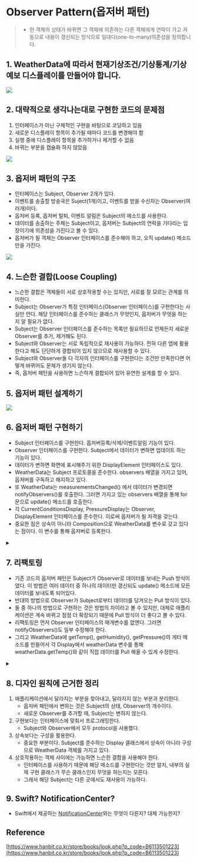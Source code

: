# Observer Pattern(옵저버 패턴)
> - 한 객체의 상태가 바뀌면 그 객체에 의존하는 다른 객체에게 연락이 가고 자동으로 내용이 갱신되는 방식으로 일대다(one-to-many)의존성을 정의합니다.

## 1. WeatherData에 따라서 현재기상조건/기상통계/기상예보 디스플레이를 만들어야 합니다. 
				
![](https://velog.velcdn.com/images/dev_kickbell/post/4887f093-ccee-47c9-901a-754892e76024/image.png)				

## 2. 대략적으로 생각나는대로 구현한 코드의 문제점
1. 인터페이스가 아닌 구체적인 구현을 바탕으로 코딩하고 있음 
2. 새로운 디스플레이 항목이 추가될 때마다 코드를 변경해야 함
3. 실행 중에 디스플레이 항목을 추가하거나 제거할 수 없음 
4. 바뀌는 부분을 캡슐화 하지 않았음         
				
![](https://velog.velcdn.com/images/dev_kickbell/post/464b9864-2ade-4801-81ca-de4416e42402/image.png)           		


## 3. 옵저버 패턴의 구조 
- 인터페이스는 Subject, Observer 2개가 있다.
- 이벤트를 송출할 방송국은 Suject(1개)이고, 이벤트를 받을 수신자는 Observer(여러개)이다. 
- 옵저버 등록, 옵저버 탈퇴, 이벤트 알림은 Subject의 메소드를 사용한다. 
- 데이터를 송출하는 주체는 Subject이고, 옵저버는 Subject의 연락을 기다리는 입장이기에 의존성을 가진다고 볼 수 있다. 
- 옵저버가 될 객체는 Observer 인터페이스를 준수해야 하고, 오직 update() 메소드만을 가진다.
			
![](https://velog.velcdn.com/images/dev_kickbell/post/bd4585f0-56a0-45af-a0ad-b875d1b1c2d3/image.png)				

## 4. 느슨한 결합(Loose Coupling)
- 느슨한 결합은 객체들이 서로 상호작용할 수는 있지만, 서로를 잘 모르는 관계를 의미한다. 
- Subject는 Observer가 특정 인터페이스(Observer 인터페이스)를 구현한다는 사실만 안다. 해당 인터페이스를 준수하는 클래스가 무엇인지, 옵저버가 무엇을 하는지 알 필요가 없다. 
- Subject는 Observer 인터페이스를 준수하는 목록만 필요하므로 언제든지 새로운 Observer를 추가, 제거해도 된다. 
- Subject와 Observer는 서로 독립적으로 재사용이 가능하다. 전혀 다른 앱에 활용한다고 해도 단단하게 결합되어 있지 않으므로 재사용할 수 있다. 
- Subject와 Observer둘 다 각자의 인터페이스를 구현한다는 조건만 만족한다면 어떻게 바뀌어도 문제가 생기지 않는다. 
- 즉, 옵저버 패턴을 사용하면 느슨하게 결합되어 있어 유연한 설계를 할 수 있다. 

## 5. 옵저버 패턴 설계하기 
			
![](https://velog.velcdn.com/images/dev_kickbell/post/e3fabcc7-f379-4e85-9825-054808227237/image.png)			

## 6. 옵저버 패턴 구현하기 
- Subject 인터페이스를 구현한다. 옵저버등록/삭제/이벤트알림 기능이 있다. 
- Observer 인터페이스를 구현한다. Subject에서 데이터가 변하면 업데이트 하는 기능이 있다. 
- 데이터가 변하면 화면에 표시해주기 위한 DisplayElement 인터페이스도 있다. 
- WeatherData는 Subject 프로토콜을 준수한다. observers 배열을 가지고 있어, 옵저버를 구독하고 해지하고 있다. 
- 또 WeatherData는 measurementsChanged() 에서 데이터가 변경되면 notifyObservers()를 호출한다. 그러면 가지고 있는 observers 배열을 통해 for 문으로 update() 메소드를 호출한다. 
- 각 CurrentConditionsDisplay, PressureDisplay는 Observer, DisplayElement 인터페이스를 준수한다. 이로써 옵저버가 될 자격을 갖는다. 
- 중요한 점은 상속이 아니라 Composition으로 WeatherData를 변수로 갖고 있다는 점이다. 이 변수를 통해 옵저버로 등록한다. 			

<details>
  <summary><a href="https://github.com/kickbell/pb"></a></summary>
  <p>

```swift
protocol Subject {
    func registerObserver(ob: Observer)
    func removeObserver(ob: Observer)
    func notifyObservers()
}

protocol Observer {
    func update(_ temp: Float,_ humidity: Float,_ pressure: Float)
}

protocol DisplayElement {
    func display()
}
```
```swift
class WeatherData: Subject {
    
    // MARK: - Properties

    private var temp: Float? //기온
    private var humidity: Float? //습도
    private var pressure: Float? //압력
    private var observers: [String: Observer]
    
    init() {
        self.observers = [:]
    }
    
    // MARK: - Subject

    func registerObserver(ob: Observer) {
        observers[String(describing: ob.self)] = ob
        print("\(String(describing: ob.self))의 구독 등록되었습니다.")
    }
    
    func removeObserver(ob: Observer) {
        if let result = observers.removeValue(forKey: String(describing: ob.self)) {
            print("성공적으로 \(result)의 구독이 해지되었습니다.")
        } else {
            print("\(String(describing: ob.self))를 찾을 수 없습니다. 구독해지 요청이 실패했습니다.")
        }
    }
    
    func notifyObservers() {
        guard let temp = self.temp,
              let humidity = self.humidity,
              let pressure = self.pressure else { return }
        for observer in observers.values {
            observer.update(temp, humidity, pressure)
        }
    }
    
    
    // MARK: - 기온, 습도, 압력 데이터가 변경되면 호출되는 메소드

    func measurementsChanged() {
        notifyObservers()
    }
    
    // MARK: - 감지 센서로부터 데이터를 받아오는 부분
    
    func setMeasurements(_ temp: Float,_ humidity: Float,_ pressure: Float) {
        self.temp = temp
        self.humidity = humidity
        self.pressure = pressure
        measurementsChanged()
    }
}
```
```swift
class CurrentConditionsDisplay: Observer, DisplayElement {
    
    private var weatherData: WeatherData
    private var temp: Float?
    private var humidity: Float?
    
    init(_ weatherData: WeatherData) {
        self.weatherData = weatherData
        weatherData.registerObserver(ob: self)
    }
    
    func update(_ temp: Float, _ humidity: Float, _ pressure: Float) {
        self.temp = temp
        self.humidity = humidity
        display()
    }
    
    func display() {
        print("현재 상태: 온도 \(self.temp ?? 0.0)F, 습도 \(self.humidity ?? 0.0)%")
    }
}


class PressureDisplay: Observer, DisplayElement {
    
    let weatherData: WeatherData
    var pressure: Float?
    
    init(_ weatherData: WeatherData) {
        self.weatherData = weatherData
        weatherData.registerObserver(ob: self)
    }
    
    func update(_ temp: Float, _ humidity: Float, _ pressure: Float) {
        self.pressure = pressure
        display()
    }
    
    func display() {
        print("현재 기압: \(self.pressure ?? 0.0)hPa")
    }
}
```
```swift
let weatherData = WeatherData()

//구독 등록
let c = CurrentConditionsDisplay(weatherData)
let p = PressureDisplay(weatherData)

weatherData.setMeasurements(80, 65, 30)
weatherData.setMeasurements(82, 70, 29)
weatherData.setMeasurements(78, 90, 30)

//구독 해지
weatherData.removeObserver(ob: c)

weatherData.setMeasurements(88, 70, 25)
    
/*
ObserverPattern.CurrentConditionsDisplay의 구독 등록되었습니다.
ObserverPattern.PressureDisplay의 구독 등록되었습니다.
현재 상태: 온도 80.0F, 습도 65.0%
현재 기압: 30.0hPa
현재 상태: 온도 82.0F, 습도 70.0%
현재 기압: 29.0hPa
현재 상태: 온도 78.0F, 습도 90.0%
현재 기압: 30.0hPa
성공적으로 ObserverPattern.CurrentConditionsDisplay의 구독이 해지되었습니다.
현재 기압: 25.0hPa
Program ended with exit code: 0  
*/
```
  </p>
</details>


## 7. 리팩토링 
- 기존 코드의 옵저버 패턴은 Subject가 Observer로 데이터를 보내는 Push 방식이었다. 이 방법은 여러 데이터 중 하나의 데이터만 갱신되도 update() 메소드에 모든 데이터를 보내도록 되어있다. 
- 반대의 방법으로 Observer가 Subject로부터 데이터를 당겨오는 Pull 방식이 있다. 
- 둘 중 하나의 방법으로 구현하는 것은 방법의 차이라고 볼 수 있지만, 대체로 애플리케이션은 계속 바뀌고 점점 더 확장되기 때문에 Pull 방식이 더 좋다고 볼 수 있다. 
- 리팩토링은 먼저 Observer 인터페이스의 매개변수를 없앤다. 그러면 notifyObservers()도 일부 수정해야 한다. 
- 그리고 WeatherData에 getTemp(), getHumidity(), getPressure()의 게터 메소드를 만들어서 각 Display에서 weatherData 변수를 통해 weatherData.getTemp()와 같이 직접 데이터를 Pull 해올 수 있게 수정한다. 

<details>
  <summary><a href="https://github.com/kickbell/pb"></a></summary>
  <p>

```swift
protocol Subject {
    func registerObserver(ob: Observer)
    func removeObserver(ob: Observer)
    func notifyObservers()
}

protocol Observer {
    func update()
}
    
protocol DisplayElement {
    func display()
}
```
```swift
class WeatherData: Subject {
    
    // MARK: - Properties

    private var temp: Float? //기온
    private var humidity: Float? //습도
    private var pressure: Float? //압력
    private var observers: [String: Observer]
    
    init() {
        self.observers = [:]
    }
    
    // MARK: - Subject

    func registerObserver(ob: Observer) {
        observers[String(describing: ob.self)] = ob
        print("\(String(describing: ob.self))의 구독 등록되었습니다.")
    }
    
    func removeObserver(ob: Observer) {
        if let result = observers.removeValue(forKey: String(describing: ob.self)) {
            print("성공적으로 \(result)의 구독이 해지되었습니다.")
        } else {
            print("\(String(describing: ob.self))를 찾을 수 없습니다. 구독해지 요청이 실패했습니다.")
        }
    }
    
    func notifyObservers() {
        for observer in observers.values {
            observer.update()
        }
    }
    
    
    // MARK: - 기온, 습도, 압력 데이터가 변경되면 호출되는 메소드

    func measurementsChanged() {
        notifyObservers()
    }
    
    // MARK: - 감지 센서로부터 데이터를 받아오는 부분
    
    func setMeasurements(_ temp: Float,_ humidity: Float,_ pressure: Float) {
        self.temp = temp
        self.humidity = humidity
        self.pressure = pressure
        measurementsChanged()
    }
    
    func getTemp() -> Float {
        return self.temp ?? 0.0
    }
    
    func getHumidity() -> Float {
        return self.humidity ?? 0.0
    }
    
    func getPressure() -> Float {
        return self.pressure ?? 0.0
    }
}
```
```swift
class CurrentConditionsDisplay: Observer, DisplayElement {
    
    private var weatherData: WeatherData
    private var temp: Float?
    private var humidity: Float?
    
    init(_ weatherData: WeatherData) {
        self.weatherData = weatherData
        weatherData.registerObserver(ob: self)
    }
    
    func update() {
        self.temp = weatherData.getTemp()
        self.humidity = weatherData.getHumidity()
        display()
    }
    
    func display() {
        print("현재 상태: 온도 \(self.temp ?? 0.0)F, 습도 \(self.humidity ?? 0.0)%")
    }
}

class PressureDisplay: Observer, DisplayElement {
    
    let weatherData: WeatherData
    var pressure: Float?
    
    init(_ weatherData: WeatherData) {
        self.weatherData = weatherData
        weatherData.registerObserver(ob: self)
    }
    
    func update() {
        self.pressure = weatherData.getPressure()
        display()
    }
    
    func display() {
        print("현재 기압: \(self.pressure ?? 0.0)hPa")
    }
}
```
```swift
let weatherData = WeatherData()

//구독 등록
let c = CurrentConditionsDisplay(weatherData)
let p = PressureDisplay(weatherData)

weatherData.setMeasurements(80, 65, 30)
weatherData.setMeasurements(82, 70, 29)
weatherData.setMeasurements(78, 90, 30)

//구독 해지
weatherData.removeObserver(ob: c)

weatherData.setMeasurements(88, 70, 25)
    
/*
ObserverPattern.CurrentConditionsDisplay의 구독 등록되었습니다.
ObserverPattern.PressureDisplay의 구독 등록되었습니다.
현재 상태: 온도 80.0F, 습도 65.0%
현재 기압: 30.0hPa
현재 상태: 온도 82.0F, 습도 70.0%
현재 기압: 29.0hPa
현재 상태: 온도 78.0F, 습도 90.0%
현재 기압: 30.0hPa
성공적으로 ObserverPattern.CurrentConditionsDisplay의 구독이 해지되었습니다.
현재 기압: 25.0hPa
Program ended with exit code: 0  
*/
```
  </p>
</details>


## 8. 디자인 원칙에 근거한 정리 
1. 애플리케이션에서 달라지는 부분을 찾아내고, 달라지지 않는 부분과 분리한다.
	- 옵저버 패턴에서 변하는 것은 Subject의 상태, Observer의 개수이다. 
    - 새로운 Observer를 추가할 때, Subject는 변하지 않는다. 
2. 구현보다는 인터페이스에 맞춰서 프로그래밍한다.
	- Subject와 Observer에서 모두 protocol을 사용했다. 
3. 상속보다는 구성을 활용한다.
	- 중요한 부분이다. Subject를 준수하는 Display 클래스에서 상속이 아니라 구성으로 WeatherData 객체를 가지고 있다. 
4. 상호작용하는 객체 사이에는 가능하면 느슨한 결합을 사용해야 한다.
	- 인터페이스를 사용하기 때문에 해당 메소드를 구현한다는 것만 알지, 내부의 실제 구현 클래스가 무슨 클래스인지 무엇을 하는지는 모른다. 
    - 그래서 해당 Subject는 다른 곳에서도 재사용이 가능하다. 

## 9. Swift? NotificationCenter? 
- Swift에서 제공하는 [NotificationCenter](https://developer.apple.com/documentation/foundation/nsnotificationcenter)와는 무엇이 다른지? 대체 가능한지? 
## Reference 
[https://www.hanbit.co.kr/store/books/look.php?p_code=B6113501223](https://www.hanbit.co.kr/store/books/look.php?p_code=B6113501223)
